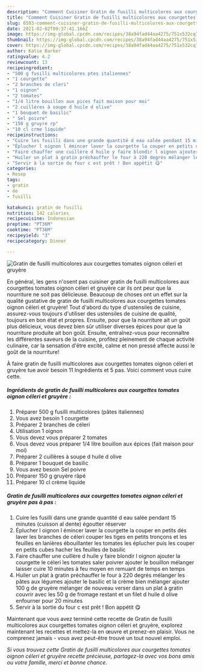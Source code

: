 ```yaml
---
description: "Comment Cuisiner Gratin de fusilli multicolores aux courgettes tomates oignon céleri et gruyère"
title: "Comment Cuisiner Gratin de fusilli multicolores aux courgettes tomates oignon céleri et gruyère"
slug: 6593-comment-cuisiner-gratin-de-fusilli-multicolores-aux-courgettes-tomates-oignon-celeri-et-gruyere
date: 2021-02-02T09:37:41.166Z
image: https://img-global.cpcdn.com/recipes/38a94fad44aa4275/751x532cq70/gratin-de-fusilli-multicolores-aux-courgettes-tomates-oignon-celeri-et-gruyere-photo-principale-de-la-recette.jpg
thumbnail: https://img-global.cpcdn.com/recipes/38a94fad44aa4275/751x532cq70/gratin-de-fusilli-multicolores-aux-courgettes-tomates-oignon-celeri-et-gruyere-photo-principale-de-la-recette.jpg
cover: https://img-global.cpcdn.com/recipes/38a94fad44aa4275/751x532cq70/gratin-de-fusilli-multicolores-aux-courgettes-tomates-oignon-celeri-et-gruyere-photo-principale-de-la-recette.jpg
author: Katie Barker
ratingvalue: 4.2
reviewcount: 13
recipeingredient:
- "500 g fusilli multicolores ptes italiennes"
- "1 courgette"
- "2 branches de cleri"
- "1 oignon"
- "2 tomates"
- "1/4 litre bouillon aux pices fait maison pour moi"
- "2 cuillères à soupe d huile d olive"
- "1 bouquet de basilic"
- " Sel poivre"
- "150 g gruyre rp"
- "10 cl crme liquide"
recipeinstructions:
- "Cuire les fusilli dans une grande quantité d eau salée pendant 15 minutes (cuisson al dente) égoutter réserver"
- "Éplucher l oignon l émincer laver la courgette la couper en petits dés laver les branches de céleri couper les tiges en petits tronçons et les feuilles en lanières ébouillanter les tomates les éplucher puis les couper en petits cubes hacher les feuilles de basilic"
- "Faire chauffer une cuillère d huile y faire blondir l oignon ajouter la courgette le céleri les tomates saler poivrer ajouter le bouillon mélanger laisser cuire 10 minutes à feu moyen en remuant de temps en temps"
- "Huiler un plat à gratin préchauffer le four à 220 degrés mélanger les pâtes aux légumes ajouter le basilic et la crème bien mélanger ajouter 100 g de gruyère mélanger de nouveau verser dans un plat à gratin couvrir avec les 50 g de fromage restant et un filet d huile d olive enfourner pour 20 minutes"
- "Servir à la sortie du four c est prêt ! Bon appétit 😋"
categories:
- Resep
tags:
- gratin
- de
- fusilli

katakunci: gratin de fusilli 
nutrition: 142 calories
recipecuisine: Indonesian
preptime: "PT36M"
cooktime: "PT36M"
recipeyield: "3"
recipecategory: Dinner

---
```



![Gratin de fusilli multicolores aux courgettes tomates oignon céleri et gruyère](https://img-global.cpcdn.com/recipes/38a94fad44aa4275/751x532cq70/gratin-de-fusilli-multicolores-aux-courgettes-tomates-oignon-celeri-et-gruyere-photo-principale-de-la-recette.jpg)

En général, les gens n'osent pas cuisiner gratin de fusilli multicolores aux courgettes tomates oignon céleri et gruyère car ils ont peur que la nourriture ne soit pas délicieuse. Beaucoup de choses ont un effet sur la qualité gustative de gratin de fusilli multicolores aux courgettes tomates oignon céleri et gruyère! Tout d'abord du type d'ustensiles de cuisine, assurez-vous toujours d'utiliser des ustensiles de cuisine de qualité, toujours en bon état et propres. Ensuite, pour que la nourriture ait un goût plus délicieux, vous devez bien sûr utiliser diverses épices pour que la nourriture produite ait bon goût. Ensuite, entraînez-vous pour reconnaître les différentes saveurs de la cuisine, profitez pleinement de chaque activité culinaire, car la sensation d'être excité, calme et non pressé affecte aussi le goût de la nourriture!

<!--inarticleads1-->

À faire gratin de fusilli multicolores aux courgettes tomates oignon céleri et gruyère tue avoir besoin 11 Ingrédients et 5 pas. Voici comment vous cuire cette.

##### Ingrédients de gratin de fusilli multicolores aux courgettes tomates oignon céleri et gruyère :

1. Préparer 500 g fusilli multicolores (pâtes italiennes)
1. Vous avez besoin 1 courgette
1. Préparer 2 branches de céleri
1. Utilisation 1 oignon
1. Vous devez vous préparer 2 tomates
1. Vous devez vous préparer 1/4 litre bouillon aux épices (fait maison pour moi)
1. Préparer 2 cuillères à soupe d huile d olive
1. Préparer 1 bouquet de basilic
1. Vous avez besoin  Sel poivre
1. Préparer 150 g gruyère râpé
1. Préparer 10 cl crème liquide




<!--inarticleads2-->

##### Gratin de fusilli multicolores aux courgettes tomates oignon céleri et gruyère pas à pas :

1. Cuire les fusilli dans une grande quantité d eau salée pendant 15 minutes (cuisson al dente) égoutter réserver
1. Éplucher l oignon l émincer laver la courgette la couper en petits dés laver les branches de céleri couper les tiges en petits tronçons et les feuilles en lanières ébouillanter les tomates les éplucher puis les couper en petits cubes hacher les feuilles de basilic
1. Faire chauffer une cuillère d huile y faire blondir l oignon ajouter la courgette le céleri les tomates saler poivrer ajouter le bouillon mélanger laisser cuire 10 minutes à feu moyen en remuant de temps en temps
1. Huiler un plat à gratin préchauffer le four à 220 degrés mélanger les pâtes aux légumes ajouter le basilic et la crème bien mélanger ajouter 100 g de gruyère mélanger de nouveau verser dans un plat à gratin couvrir avec les 50 g de fromage restant et un filet d huile d olive enfourner pour 20 minutes
1. Servir à la sortie du four c est prêt ! Bon appétit 😋




<!--inarticleads1-->

<p>
Maintenant que vous avez terminé cette recette de Gratin de fusilli multicolores aux courgettes tomates oignon céleri et gruyère, explorez maintenant les recettes et mettez-la en œuvre et prenez-en plaisir. Vous ne comprenez jamais - vous avez peut-être trouvé un tout nouvel emploi.
</p>

<p>
<i>Si vous trouvez cette Gratin de fusilli multicolores aux courgettes tomates oignon céleri et gruyère recette précieuse, partagez-la avec vos bons amis ou votre famille, merci et bonne chance.</i>
</p>
